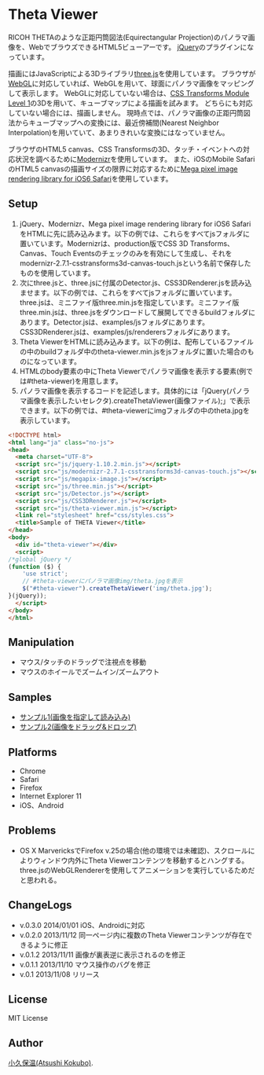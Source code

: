 Theta Viewer
============

RICOH THETAのような正距円筒図法(Equirectangular Projection)のパノラマ画像を、WebでブラウズできるHTML5ビューアーです。
[jQuery](http://jquery.com/)のプラグインになっています。

描画にはJavaScriptによる3Dライブラリ[three.js](http://threejs.org/)を使用しています。
ブラウザが[WebGL](http://www.khronos.org/webgl/)に対応していれば、WebGLを用いて、球面にパノラマ画像をマッピングして表示します。
WebGLに対応していない場合は、[CSS Transforms Module Level 1](http://www.w3.org/TR/css-transforms-1/)の3Dを用いて、キューブマップによる描画を試みます。
どちらにも対応していない場合には、描画しません。
現時点では、パノラマ画像の正距円筒図法からキューブマップへの変換には、最近傍補間(Nearest Neighbor Interpolation)を用いていて、あまりきれいな変換にはなっていません。

ブラウザのHTML5 canvas、CSS Transformsの3D、タッチ・イベントへの対応状況を調べるために[Modernizr](http://modernizr.com/)を使用しています。
また、iOSのMobile SafariのHTML5 canvasの描画サイズの限界に対応するために[Mega pixel image rendering library for iOS6 Safari](https://github.com/stomita/ios-imagefile-megapixel)を使用しています。

Setup
-------------

1. jQuery、Modernizr、Mega pixel image rendering library for iOS6 SafariをHTMLに先に読み込みます。以下の例では、これらをすべてjsフォルダに置いています。Modernizrは、production版でCSS 3D Transforms、Canvas、Touch Eventsのチェックのみを有効にして生成し、それをmodernizr-2.7.1-csstransforms3d-canvas-touch.jsという名前で保存したものを使用しています。
2. 次にthree.jsと、three.jsに付属のDetector.js、CSS3DRenderer.jsを読み込ませます。以下の例では、これらをすべてjsフォルダに置いています。three.jsは、ミニファイ版three.min.jsを指定しています。ミニファイ版three.min.jsは、three.jsをダウンロードして展開してできるbuildフォルダにあります。Detector.jsは、examples/jsフォルダにあります。CSS3DRenderer.jsは、examples/js/renderersフォルダにあります。
2. Theta ViewerをHTMLに読み込みます。以下の例は、配布しているファイルの中のbuildフォルダ中のtheta-viewer.min.jsをjsフォルダに置いた場合のものになっています。
3. HTMLのbody要素の中にTheta Viewerでパノラマ画像を表示する要素(例では#theta-viewer)を用意します。
4. パノラマ画像を表示するコードを記述します。具体的には「jQuery(パノラマ画像を表示したいセレクタ).createThetaViewer(画像ファイル);」で表示できます。以下の例では、#theta-viewerにimgフォルダの中のtheta.jpgを表示しています。

```html
<!DOCTYPE html>
<html lang="ja" class="no-js">
<head>
  <meta charset="UTF-8">
  <script src="js/jquery-1.10.2.min.js"></script>
  <script src="js/modernizr-2.7.1-csstransforms3d-canvas-touch.js"></script>
  <script src="js/megapix-image.js"></script>
  <script src="js/three.min.js"></script>
  <script src="js/Detector.js"></script>
  <script src="js/CSS3DRenderer.js"></script>
  <script src="js/theta-viewer.min.js"></script>
  <link rel="stylesheet" href="css/styles.css">
  <title>Sample of THETA Viewer</title>
</head>
<body>
  <div id="theta-viewer"></div>
  <script>
/*global jQuery */
(function ($) {
    'use strict';
    // #theta-viewerにパノラマ画像img/theta.jpgを表示
    $("#theta-viewer").createThetaViewer('img/theta.jpg');
}(jQuery));
  </script>
</body>
</html>
```

Manipulation
------------

- マウス/タッチのドラッグで注視点を移動
- マウスのホイールでズームイン/ズームアウト

Samples
-------

* [サンプル1(画像を指定して読み込み)](http://akokubo.github.io/ThetaViewer/demo1.html)
* [サンプル2(画像をドラッグ&ドロップ)](http://akokubo.github.io/ThetaViewer/demo2.html)

Platforms
---------

- Chrome
- Safari
- Firefox
- Internet Explorer 11
- iOS、Android

Problems
--------

- OS X MarvericksでFirefox v.25の場合(他の環境では未確認)、スクロールによりウィンドウ内外にTheta Viewerコンテンツを移動するとハングする。three.jsのWebGLRendererを使用してアニメーションを実行しているためだと思われる。

ChangeLogs
----------
- v.0.3.0 2014/01/01 iOS、Androidに対応
- v.0.2.0 2013/11/12 同一ページ内に複数のTheta Viewerコンテンツが存在できるように修正
- v.0.1.2 2013/11/11 画像が裏表逆に表示されるのを修正
- v.0.1.1 2013/11/10 マウス操作のバグを修正
- v.0.1 2013/11/08 リリース


License
-------

MIT License

Author
------

[小久保温(Atsushi Kokubo)](http://www.dma.aoba.sendai.jp/~acchan/).
